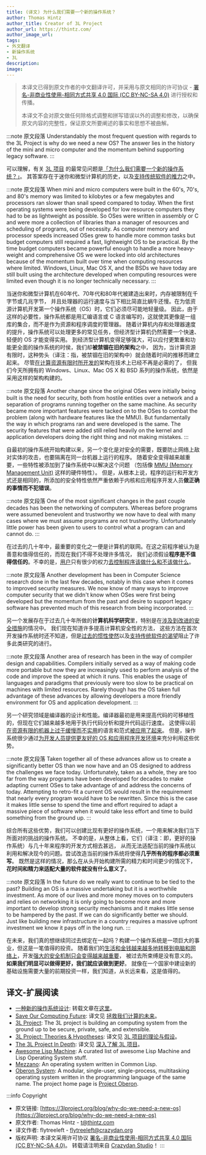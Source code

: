 ```yaml
---
title: (译文) 为什么我们需要一个新的操作系统？
author: Thomas Hintz
author_title: Creator of 3L Project
author_url: https://thintz.com/
author_image_url:
tags:
- 外文翻译
- 新操作系统
- 3L
description:
image:
---
```


> 本译文已得到原文作者的中文翻译许可，并采用与原文相同的许可协议 -
> [署名-非商业性使用-相同方式共享 4.0 国际 (CC BY-NC-SA 4.0)](https://creativecommons.org/licenses/by-nc-sa/4.0/)
> 进行授权和传播。
>
> 本译文不会对原文做任何除格式调整和拼写错误以外的调整和修改，以确保原文内容的完整性，保证原文所要阐述的事实和思想不被曲解。

:::note 原文段落
Understandably the most frequent question with regards to the 3L Project is
why do we need a new OS?
The answer lies in the history of the mini and micro computer
and the momentum behind supporting legacy software.
:::

可以理解，有关 [3L 项目](https://3lproject.org) 的最常见问题是<u>「为什么我们需要一个新的操作系统？」</u>。
其答案存在于迷你和微型计算机的历史，以及<u>支持传统软件的推力</u>之中。
<!-- more -->

:::note 原文段落
When mini and micro computers were built in the 60's, 70's, and 80's
memory was limited to kilobytes or a few megabytes
and processors ran slower than snail speed compared to today.
When the first operating systems were being developed for low resource computers
they had to be as lightweight as possible.
So OSes were written in assembly or C and were more a collection of libraries
than a manager of resources and scheduling of programs, out of necessity.
As computer memory and processor speeds increased OSes grew to handle more common tasks
but budget computers still required a fast, lightweight OS to be practical.
By the time budget computers became powerful enough to handle a more heavy-weight and comprehensive OS
we were locked into old architectures
because of the momentum built over time when computing resources where limited.
Windows, Linux, Mac OS X, and the BSDs we have today are still built using the architecture developed
when computing resources were limited even though it is no longer technically necessary.
:::

当迷你和微型计算机在60年代、70年代和80年代被建造出来时，内存被限制在千字节或几兆字节，
并且处理器的运行速度与当下相比简直比蜗牛还慢。在为低资源计算机开发第一个操作系统（OS）时，它们必须尽可能地轻量级。
因此，由于这样的必要性，操作系统都是用汇编语言或 C 语言编写的，这就使其更像是一组库的集合，而不是作为资源和程序调度的管理器。
随着计算机内存和处理器速度的提升，操作系统可以处理更多的常见任务，但经济型计算机仍然需要一个快速、轻便的 OS 才能变得实用。
到经济型计算机变得足够强大，可以应付更繁重和功能更全面的操作系统的时侯，我们却**被禁锢在旧的架构**之中，
因为，当计算资源有限时，这种势头（译注：指，被禁锢在旧的架构中）就会随着时间的推移而建立起来。
尽管<u>在计算资源有限时所开发的</u>架构在技术上已经不再是必需的了，
但我们今天所拥有的 Windows、Linux、Mac OS X 和 BSD 系列的操作系统，依然是采用这样的架构构建的。

:::note 原文段落
Another change since the original OSes were initially being built is the need for security,
both from hostile entities over a network and a separation of programs
running together on the same machine.
As security became more important features were tacked on to the OSes
to combat the problem (along with hardware features like the MMU).
But fundamentally the way in which programs ran and were developed is the same.
The security features that were added still relied heavily on the kernel and application developers
doing the right thing and not making mistakes.
:::

自最初的操作系统开始构建以来，另一个变化是对安全的需要，既要防止网络上敌对实体的攻击，也要隔离在同一台机器上运行的程序。
随着安全变得越来越重要，一些特性被添加到了操作系统中以解决这个问题
（包括像 [MMU (Memory Management Unit)](https://en.wikipedia.org/wiki/Memory_management_unit) 这样的硬件特性）。
但是，从根本上说，程序的运行和开发方式还是相同的，所添加的安全特性依然严重依赖于内核和应用程序开发人员**做正确的事情而不犯错误**。

:::note 原文段落
One of the most significant changes in the past couple decades has been the networking of computers.
Whereas before programs were assumed benevolent and trustworthy
we now have to deal with many cases where we must assume programs are not trustworthy.
Unfortunately little power has been given to users to control what a program can and cannot do.
:::

在过去的几十年中，最重要的变化之一便是计算机的联网。在这之前程序被认为是善意和值得信任的，而现在我们不得不处理许多情况，
我们必须假设**程序是不值得信任的**。不幸的是，<u>用户</u>只有很少的权力<u>去控制程序该做什么和不该做什么</u>。

:::note 原文段落
Another development has been in Computer Science research done in the last few decades,
notably in this case when it comes to improved security measures.
We now know of many ways to improve computer security
that we didn't know when OSes were first being developed
but the momentum from the past and desire to support legacy software
has prevented much of this research from being incorporated.
:::

另一个发展存在于过去几十年所做的**计算机科学研究**里，特别是在<u>涉及到改进的安全措施</u>的情况中。
我们现在知道许多提高计算机安全性的方法，
这些方法在首次开发操作系统时还不知道，但是<u>过去的惯性使然</u>以及<u>支持传统软件的渴望</u>阻止了许多此类研究的进行。

:::note 原文段落
Another area of research has been in the way of compiler design and capabilities.
Compilers initially served as a way of making code more portable
but now they are increasingly used to perform analysis of the code and improve the speed at which it runs.
This enables the usage of languages and paradigms that previously were too slow
to be practical on machines with limited resources.
Rarely though has the OS taken full advantage of these advances
by allowing developers a more friendly environment for OS and application development.
:::

另一个研究领域是编译器的设计和性能。编译器最初是用来提高代码的可移植性的，但现在它们越来越多地用于执行代码分析和提升代码运行速度。
这使得以前<u>在资源有限的机器上过于缓慢而不实用</u>的语言和范式<u>被应用了起来</u>。
但是，操作系统很少通过<u>为开发人员提供更友好的 OS 和应用程序开发环境</u>来充分利用这些优势。

:::note 原文段落
Taken together all of these advances allow us to create a significantly better OS
than we now have and an OS designed to address the challenges we face today.
Unfortunately, taken as a whole, they are too far from the way programs have been developed for decades
to make adapting current OSes to take advantage of and address the concerns of today.
Attempting to retro-fit a current OS would result in the requirement
that nearly every program would have to be rewritten.
Since this is the case it makes little sense to spend the time and effort
required to adapt a massive piece of software
when it would take less effort and time to build something from the ground up.
:::

综合所有这些优势，我们可以创建比现有更好的操作系统，一个用来解决我们当下所面对的挑战的操作系统。
不幸的是，从整体上看，它们（译注：即，更好的操作系统）与几十年来程序的开发方式相去甚远，
从而无法适配当前的操作系统以利用和解决现今的问题。尝试改造当前的操作系统将使得**几乎所有的程序都必须重写**。
既然是这样的情况，那么在从头开始构建所需的精力和时间更少的情况下，**花时间和精力来适配大量的软件就没有什么意义了**。

:::note 原文段落
In the future do we really want to continue to be tied to the past?
Building an OS is a massive undertaking but it is a worthwhile investment.
As more of our lives and more money moves on to computers and relies on networking
it is only going to become more and more important to develop strong security mechanisms
and it makes little sense to be hampered by the past.
If we can do significantly better we should.
Just like building new infrastructure in a country requires a massive upfront investment
we know it pays off in the long run.
:::

在未来，我们真的想继续同过去绑定在一起吗？构建一个操作系统是一项巨大的事业，但这是一笔值得的投资。
随着我们的<u>生活和金钱越来越多地转移到电脑和网络上</u>，开发<u>强大的安全机制只会变得越来越重要</u>，
被过去所束缚是没有意义的。**如果我们明显可以做得更好，我们就应该做到更好**。
就像在一个国家中建设新的基础设施需要大量的前期投资一样，我们知道，从长远来看，这是值得的。

## 译文-扩展阅读

- [一种新的操作系统设计](http://www.yinwang.org/blog-cn/2013/04/14/os-design):
  转载文章在[这里](./a-new-os-design-by-wangyin)。
- [Save Our Computing Future](https://thintz.com/essays/save-our-computing-future):
  译文见 [拯救我们计算的未来](./save-our-computing-future)。
- [3L Project](https://3lproject.org/):
  The 3L project is building an computing system from the ground up to be secure, private, safe, and extensible.
- [3L Project: Theories & Hypotheses](https://3lproject.org/theories):
  译文见 [3L 项目的理论与假设](./the-theories-and-hypotheses-of-3l-project)。
- [The 3L Project In Depth](https://3lproject.org/in-depth):
  译文见 [深入了解 3L 项目](./the-3l-project-in-depth)。
- [Awesome Lisp Machine](https://github.com/ghosthamlet/awesome-lisp-machine):
  A curated list of awesome Lisp Machine and Lisp Operating System stuff.
- [Mezzano](https://github.com/froggey/Mezzano):
  An operating system written in Common Lisp.
- [Oberon System](https://en.wikipedia.org/wiki/Oberon_(operating_system)):
  A modular, single-user, single-process, multitasking operating system written in the programming language of the same name.
  The project home page is [Project Oberon](http://www.projectoberon.com/).


:::info Copyright
- 原文链接: [https://3lproject.org/blog/why-do-we-need-a-new-os](https://3lproject.org/blog/why-do-we-need-a-new-os)
- 原文作者: Thomas Hintz - [t@thintz.com](mailto:t@thintz.com)
- 译文作者: flytreeleft - [flytreeleft@crazydan.org](mailto:flytreeleft@crazydan.org)
- 版权声明: 本译文采用许可协议 [署名-非商业性使用-相同方式共享 4.0 国际 (CC BY-NC-SA 4.0)](https://creativecommons.org/licenses/by-nc-sa/4.0/)。
  转载请注明来自 [Crazydan Studio](https://crazydan.org/)！
:::
